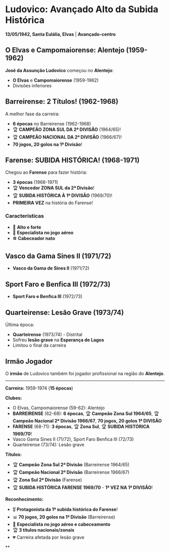 # Ludovico: Avançado Alto da Subida Histórica

**13/05/1942, Santa Eulália, Elvas** | **Avançado-centro**

## O Elvas e Campomaiorense: Alentejo (1959-1962)

**José da Assunção Ludovico** começou no **Alentejo**:
- **O Elvas** e **Campomaiorense** (1959-1962)
- Divisões inferiores

## Barreirense: 2 Títulos! (1962-1968)

A melhor fase da carreira:
- **6 épocas** no Barreirense (1962-1968)
- 🏆 **CAMPEÃO ZONA SUL DA 2ª DIVISÃO** (1964/65)!
- 🏆 **CAMPEÃO NACIONAL DA 2ª DIVISÃO** (1966/67)!
- **70 jogos, 20 golos na 1ª Divisão**!

## Farense: SUBIDA HISTÓRICA! (1968-1971)

Chegou ao **Farense** para fazer história:
- **3 épocas** (1968-1971)
- 🏆 **Vencedor ZONA SUL da 2ª Divisão**!
- 🏆 **SUBIDA HISTÓRICA À 1ª DIVISÃO** (1969/70)!
- **PRIMEIRA VEZ** na história do Farense!

### Características
- 🎯 **Alto e forte**
- 🏐 **Especialista no jogo aéreo**
- ⚽ **Cabeceador nato**

## Vasco da Gama Sines II (1971/72)

- **Vasco da Gama de Sines II** (1971/72)

## Sport Faro e Benfica III (1972/73)

- **Sport Faro e Benfica III** (1972/73)

## Quarteirense: Lesão Grave (1973/74)

Última época:
- **Quarteirense** (1973/74) - Distrital
- Sofreu **lesão grave** na **Esperança de Lagos**
- Limitou o final da carreira

## Irmão Jogador

O **irmão** de Ludovico também foi jogador profissional na região do **Alentejo**.

---

**Carreira:** 1959-1974 (**15 épocas**)

**Clubes:**
- O Elvas, Campomaiorense (59-62): Alentejo
- **BARREIRENSE** (62-68): **6 épocas**, 🏆 **Campeão Zona Sul 1964/65**, 🏆 **Campeão Nacional 2ª Divisão 1966/67**, **70 jogos, 20 golos 1ª DIVISÃO**
- **FARENSE** (68-71): **3 épocas**, 🏆 **Zona Sul**, 🏆 **SUBIDA HISTÓRICA 1969/70**!
- Vasco Gama Sines II (71/72), Sport Faro Benfica III (72/73)
- Quarteirense (73/74): Lesão grave

**Títulos:**
- 🏆 **Campeão Zona Sul 2ª Divisão** (Barreirense 1964/65)
- 🏆 **Campeão Nacional 2ª Divisão** (Barreirense 1966/67)
- 🏆 **Zona Sul 2ª Divisão** (Farense)
- 🏆 **SUBIDA HISTÓRICA FARENSE 1969/70** - **1ª VEZ NA 1ª DIVISÃO**!

**Reconhecimento:**
- 🎖️ **Protagonista da 1ª subida histórica do Farense**!
- 📊 **70 jogos, 20 golos na 1ª Divisão** (Barreirense)
- 🏐 **Especialista no jogo aéreo e cabeceamento**
- 🏆 **3 títulos nacionais/zonais**
- 💔 Carreira afetada por lesão grave

**